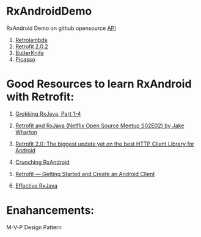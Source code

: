 # RxAndroidDemo


RxAndroid Demo on github opensource [API][githubapi]

1. [Retrolambda][Retrolambda]
2. [Retrofit 2.0.2][Retrofit2.0.2]
3. [ButterKnife][ButterKnife]
4. [Picasso][Picasso]

# Good Resources to learn RxAndroid with Retrofit:

1. [Grokking RxJava, Part 1-4][grokking]
2. [Retrofit and RxJava (Netflix Open Source Meetup S02E02) by Jake Wharton][retroandrx]
3. [Retrofit 2.0: The biggest update yet on the best HTTP Client Library for Android][retrofitbiggest]
4. [Crunching RxAndroid][crunching]

5. [Retrofit — Getting Started and Create an Android Client][retrofitgettingstarted]
6. [Effective RxJava][effectiverx]


# Enahancements:

M-V-P Design Pattern

 [grokking]: <http://blog.danlew.net/2014/09/15/grokking-rxjava-part-1/>
 [retroandrx]: <https://speakerdeck.com/jakewharton/retrofit-and-rxjava-netflix-open-source-meetup-s02e02>
 [retrofitbiggest]: <http://inthecheesefactory.com/blog/retrofit-2.0/en>
 [crunching]:<https://medium.com/crunching-rxandroid>
 [retrofitgettingstarted]: <https://futurestud.io/blog/retrofit-getting-started-and-android-client>
 [githubapi]:<https://api.github.com/repos/crashlytics/secureudid/issues>
 [Retrolambda]: <https://github.com/orfjackal/retrolambda>
 [Retrofit2.0.2]: <http://square.github.io/retrofit/>
 [ButterKnife]: <https://github.com/JakeWharton/butterknife>
 [Picasso]: <https://github.com/square/picasso>
 [effectiverx]: <https://github.com/mgp/effective-rxjava/tree/master/items>